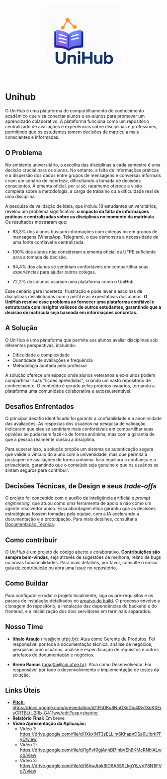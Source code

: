 <div style="text-align: center;">
  <figure>
    <img src="docs/unihub_banner.png"
         alt="UhiHub Banner" width="240" height="240">
  </figure>
</div>

# Unihub
O UniHub é uma plataforma de compartilhamento de conhecimento acadêmico que visa conectar alunos e ex-alunos para promover um aprendizado colaborativo. A plataforma funciona como um repositório centralizado de avaliações e experiências sobre disciplinas e professores, permitindo que os estudantes tomem decisões de matrícula mais conscientes e informadas.

## O Problema
No ambiente universitário, a escolha das disciplinas a cada semestre é uma decisão crucial para os alunos. No entanto, a falta de informações práticas e a dispersão dos dados entre grupos de mensagens e conversas informais criam um cenário de incerteza, dificultando a tomada de decisões conscientes. A ementa oficial, por si só, raramente oferece a visão completa sobre a metodologia, a carga de trabalho ou a dificuldade real de uma disciplina.

A pesquisa de validação de ideia, que incluiu 18 estudantes universitários, revelou um problema significativo: **o impacto da falta de informações práticas e centralizadas sobre as disciplinas no momento da matrícula.** Os resultados mostraram que:

* 83,3% dos alunos buscam informações com colegas ou em grupos de mensagens (WhatsApp, Telegram), o que demonstra a necessidade de uma fonte confiável e centralizada.

* 100% dos alunos não consideram a ementa oficial da UFPE suficiente para a tomada de decisão.

* 94,4% dos alunos se sentiriam confortáveis em compartilhar suas experiências para ajudar outros colegas.

* 72,2% dos alunos usariam uma plataforma como o UniHub.

Esse cenário gera incerteza, frustração e pode levar a escolhas de disciplinas desalinhadas com o perfil e as expectativas dos alunos. **O UniHub resolve esse problema ao fornecer uma plataforma confiável e estruturada com insights valiosos de outros estudantes, garantindo que a decisão de matrícula seja baseada em informações concretas.**

## A Solução
O UniHub é uma plataforma que permite aos alunos avaliar disciplinas sob diferentes perspectivas, incluindo:

* Dificuldade e complexidade
* Quantidade de avaliações e frequência
* Metodologia adotada pelo professor

A solução oferece um espaço onde alunos veteranos e ex-alunos podem compartilhar suas "lições aprendidas", criando um vasto repositório de conhecimento. O conteúdo é gerado pelos próprios usuários, tornando a plataforma uma comunidade colaborativa e autossustentável.

## Desafios Enfrentados
O principal desafio identificado foi garantir a confiabilidade e a anonimidade das avaliações. As respostas dos usuários na pesquisa de validação indicaram que eles se sentiriam mais confortáveis em compartilhar suas opiniões se pudessem fazê-lo de forma anônima, mas com a garantia de que a pessoa realmente cursou a disciplina.

Para superar isso, a solução propõe um sistema de autenticação segura que valide o vínculo do aluno com a universidade, mas que permita a postagem de avaliações de forma anônima. Isso equilibra a confiança e a privacidade, garantindo que o conteúdo seja genuíno e que os usuários se sintam seguros para contribuir.

## Decisões Técnicas, de Design e seus _trade-offs_
O projeto foi concebido com o auxílio de inteligência artificial e _prompt engineering_, que atuou como uma ferramenta de apoio e não como um agente resolvedor único. Essa abordagem ética garantiu que as decisões estratégicas fossem tomadas pela equipe, com a IA acelerando a documentação e a prototipação. Para mais detalhes, consultar a [Documentação Técnica](docs/technical_documentation.md).

## Como contribuir
O _UniHub_ é um projeto de código aberto e colaborativo. **Contribuições são sempre bem-vindas**, seja através de sugestões de melhoria, relato de bugs ou novas funcionalidades. Para mais detalhes, por favor, consulte o nosso [guia de contribuição](docs/contribute.md) ou abra uma issue no repositório.

## Como Buildar
Para configurar e rodar o projeto localmente, siga os pré-requisitos e os passos de instalação detalhados no [arquivo de build](docs/build.md). O processo envolve a clonagem do repositório, a instalação das dependências do backend e do frontend, e a inicialização dos dois servidores em terminais separados.

## Nosso Time
* **Ithalo Araujo** (iras@cin.ufpe.br): Atua como Gerente de Produtos. Foi responsável por toda a documentação técnica, análise de negócios, pesquisas com usuários, análise e especificação de requisitos e outros artefatos de documentação e negócios.

* **Breno Ramos** (brsg05@cin.ufpe.br): Atua como Desenvolvedor. Foi responsável por todo o desenvolvimento e implementação de testes da solução.

## Links Úteis
* [**Pitch:**](docs/unihub_pitch.pdf) https://docs.google.com/presentation/d/1FhDKo8NnOXeDlc4lSyfXoKXEryCRTBLtU2Rb-G411ww/edit?usp=sharing
* **Relatório Final:** Em breve
* **Vídeo Apresentação da Aplicação:**
  * Vídeo 1: https://drive.google.com/file/d/1XkxlNT3zELLlm6KhapnDSa6Uibrk7FyO/view
  * Vídeo 2: https://drive.google.com/file/d/1gPvf0gjAnhBl7lnbVEh8KMcRNhlALwob/view
  * Vídeo 3: https://drive.google.com/file/d/18hwJtpkBlO6A5S9LkgY6_vVP8N1IFVg7/view
